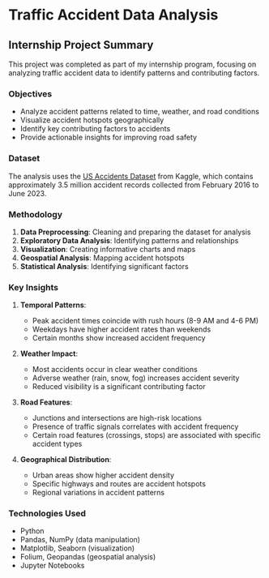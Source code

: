 # Traffic Accident Data Analysis

## Internship Project Summary

This project was completed as part of my internship program, focusing on analyzing traffic accident data to identify patterns and contributing factors.

### Objectives
- Analyze accident patterns related to time, weather, and road conditions
- Visualize accident hotspots geographically
- Identify key contributing factors to accidents
- Provide actionable insights for improving road safety

### Dataset
The analysis uses the [US Accidents Dataset](https://www.kaggle.com/datasets/sobhanmoosavi/us-accidents) from Kaggle, which contains approximately 3.5 million accident records collected from February 2016 to June 2023.

### Methodology
1. **Data Preprocessing**: Cleaning and preparing the dataset for analysis
2. **Exploratory Data Analysis**: Identifying patterns and relationships
3. **Visualization**: Creating informative charts and maps
4. **Geospatial Analysis**: Mapping accident hotspots
5. **Statistical Analysis**: Identifying significant factors

### Key Insights
1. **Temporal Patterns**: 
   - Peak accident times coincide with rush hours (8-9 AM and 4-6 PM)
   - Weekdays have higher accident rates than weekends
   - Certain months show increased accident frequency

2. **Weather Impact**:
   - Most accidents occur in clear weather conditions
   - Adverse weather (rain, snow, fog) increases accident severity
   - Reduced visibility is a significant contributing factor

3. **Road Features**:
   - Junctions and intersections are high-risk locations
   - Presence of traffic signals correlates with accident frequency
   - Certain road features (crossings, stops) are associated with specific accident types

4. **Geographical Distribution**:
   - Urban areas show higher accident density
   - Specific highways and routes are accident hotspots
   - Regional variations in accident patterns

### Technologies Used
- Python
- Pandas, NumPy (data manipulation)
- Matplotlib, Seaborn (visualization)
- Folium, Geopandas (geospatial analysis)
- Jupyter Notebooks

